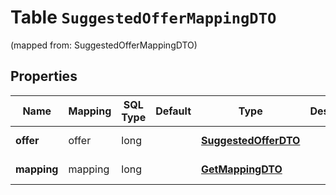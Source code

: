 
# Table `SuggestedOfferMappingDTO`
(mapped from: SuggestedOfferMappingDTO)

## Properties
Name | Mapping | SQL Type | Default | Type | Description | Notes
---- | ------- | -------- | ------- | ---- | ----------- | -----
**offer** | offer | long |  | [**SuggestedOfferDTO**](SuggestedOfferDTO.md) |  |  [optional] [foreignkey]
**mapping** | mapping | long |  | [**GetMappingDTO**](GetMappingDTO.md) |  |  [optional] [foreignkey]




